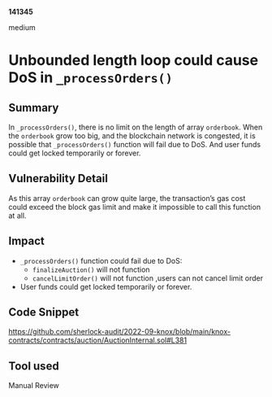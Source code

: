 __141345__

medium

# Unbounded length loop could cause DoS in `_processOrders()`

## Summary

In `_processOrders()`, there is no limit on the length of array `orderbook`. When the `orderbook` grow too big, and the blockchain network is congested, it is possible that `_processOrders()` function will fail due to DoS. And user funds could get locked temporarily or forever.


## Vulnerability Detail


As this array `orderbook` can grow quite large, the transaction’s gas cost could exceed the block gas limit and make it impossible to call this function at all. 


## Impact

- `_processOrders()` function could fail due to DoS:
    - `finalizeAuction()` will not function
    - `cancelLimitOrder()` will not function ,users can not cancel limit order
- User funds could get locked temporarily or forever.


## Code Snippet

https://github.com/sherlock-audit/2022-09-knox/blob/main/knox-contracts/contracts/auction/AuctionInternal.sol#L381


## Tool used

Manual Review
